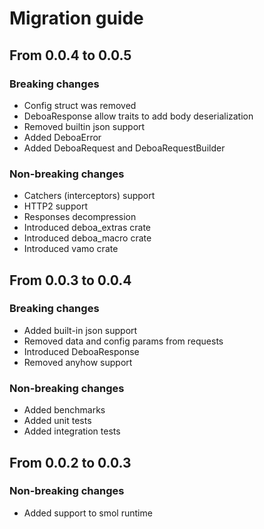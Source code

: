 # Migration guide

## From 0.0.4 to 0.0.5

### Breaking changes

* Config struct was removed
* DeboaResponse allow traits to add body deserialization
* Removed builtin json support
* Added DeboaError
* Added DeboaRequest and DeboaRequestBuilder

### Non-breaking changes

* Catchers (interceptors) support
* HTTP2 support
* Responses decompression
* Introduced deboa_extras crate
* Introduced deboa_macro crate
* Introduced vamo crate

## From 0.0.3 to 0.0.4

### Breaking changes

* Added built-in json support
* Removed data and config params from requests
* Introduced DeboaResponse
* Removed anyhow support
  
### Non-breaking changes

* Added benchmarks
* Added unit tests
* Added integration tests

## From 0.0.2 to 0.0.3

### Non-breaking changes

* Added support to smol runtime

